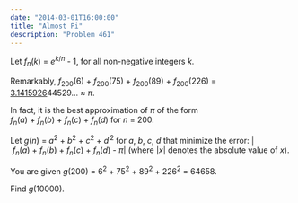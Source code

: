 ```yaml
---
date: "2014-03-01T16:00:00"
title: "Almost Pi"
description: "Problem 461"
---
```


<p>Let <var>f</var><sub><var>n</var></sub>(<var>k</var>) = <var>e</var><sup><var>k</var>/<var>n</var></sup> - 1, for all non-negative integers <var>k</var>.</p>
<p>Remarkably, <var>f</var><sub>200</sub>(6) + <var>f</var><sub>200</sub>(75) + <var>f</var><sub>200</sub>(89) + <var>f</var><sub>200</sub>(226) = <u>3.1415926</u>44529… ≈ <var>π</var>.</p>
<p>In fact, it is the best approximation of <var>π</var> of the form <var>f</var><sub><var>n</var></sub>(<var>a</var>) + <var>f</var><sub><var>n</var></sub>(<var>b</var>) + <var>f</var><sub><var>n</var></sub>(<var>c</var>) + <var>f</var><sub><var>n</var></sub>(<var>d</var>) for <var>n</var> = 200.</p>
<p>Let <var>g</var>(<var>n</var>) = <var>a</var><sup>2</sup> + <var>b</var><sup>2</sup> + <var>c</var><sup>2</sup> + <var>d</var><sup> 2</sup> for <var>a</var>, <var>b</var>, <var>c</var>, <var>d</var> that minimize the error: | <var>f</var><sub><var>n</var></sub>(<var>a</var>) + <var>f</var><sub><var>n</var></sub>(<var>b</var>) + <var>f</var><sub><var>n</var></sub>(<var>c</var>) + <var>f</var><sub><var>n</var></sub>(<var>d</var>) - <var>π</var>|
(where |<var>x</var>| denotes the absolute value of <var>x</var>).</p>
<p>You are given <var>g</var>(200) = 6<sup>2</sup> + 75<sup>2</sup> + 89<sup>2</sup> + 226<sup>2</sup> = 64658.</p>
<p>Find <var>g</var>(10000).<sup></sup></p>

